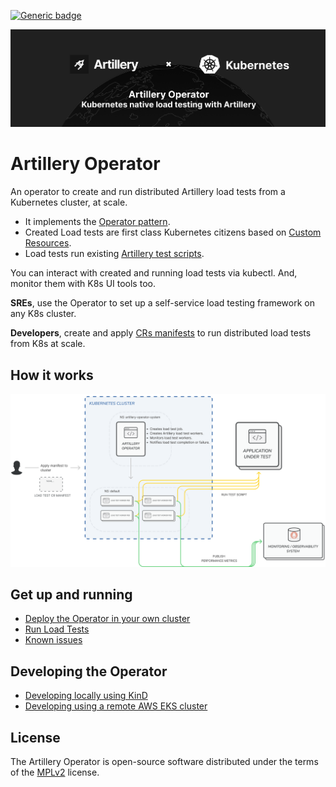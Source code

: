 [![Generic badge](https://img.shields.io/badge/Stage-Early%20Alpha-red.svg)](https://shields.io/)

<img width="1012" alt="Kubernetes native load testing" src="assets/artillery-operator-header.png">

# Artillery Operator

An operator to create and run distributed Artillery load tests from a Kubernetes cluster, at scale.

- It implements
  the [Operator pattern](https://kubernetes.io/docs/concepts/extend-kubernetes/operator/#operators-in-kubernetes).
- Created Load tests are first class Kubernetes citizens based
  on [Custom Resources](https://kubernetes.io/docs/concepts/extend-kubernetes/api-extension/custom-resources/).
- Load tests run existing
  [Artillery test scripts](https://www.artillery.io/docs/guides/guides/test-script-reference).

You can interact with created and running load tests via kubectl. And, monitor them with K8s UI tools too.

__SREs__, use the Operator to set up a self-service load testing framework on any K8s cluster.

__Developers__, create and apply [CRs manifests](#loadtest-manifest) to run distributed load tests from K8s at scale.

## How it works

<img width="800" alt="Operator architecture" src="assets/operator-architecture.png">

## Get up and running

- [Deploy the Operator in your own cluster](docs/trial-in-cluster.md)
- [Run Load Tests](docs/run-load-tests.md)
- [Known issues](docs/known-issues.md)

## Developing the Operator

- [Developing locally using KinD](docs/develop-local-cluster.md)
- [Developing using a remote AWS EKS cluster](docs/develop-remote-cluster.md)

## License

The Artillery Operator is open-source software distributed under the terms of
the [MPLv2](https://www.mozilla.org/en-US/MPL/2.0/) license.
